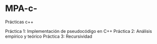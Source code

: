 # MPA-c-
Prácticas c++

Práctica 1: Implementación de pseudocódigo en C++
Práctica 2: Análisis empírico y teórico 
Práctica 3: Recursividad 
